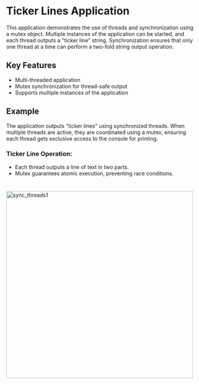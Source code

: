 # Ticker Lines Application

This application demonstrates the use of threads and synchronization using a mutex object. Multiple instances of the application can be started, and each thread outputs a "ticker line" string. Synchronization ensures that only one thread at a time can perform a two-fold string output operation.

## Key Features

- Multi-threaded application
- Mutex synchronization for thread-safe output
- Supports multiple instances of the application

## Example

The application outputs "ticker lines" using synchronized threads. When multiple threads are active, they are coordinated using a mutex, ensuring each thread gets exclusive access to the console for printing.

### Ticker Line Operation:
- Each thread outputs a line of text in two parts.
- Mutex guarantees atomic execution, preventing race conditions.

#
<img src="https://github.com/user-attachments/assets/45465604-8b51-42ee-8990-3aa3c2d4d2e6" alt="sync_threads1" width="500" height="500">
